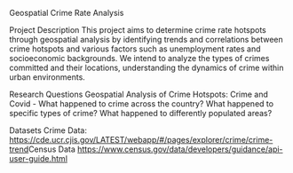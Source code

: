 Geospatial Crime Rate Analysis

Project Description
This project aims to determine crime rate hotspots through geospatial analysis by identifying trends and correlations between crime hotspots and various factors such as unemployment rates and socioeconomic backgrounds. We intend to analyze the types of crimes committed and their locations, understanding the dynamics of crime within urban environments.

Research Questions
Geospatial Analysis of Crime Hotspots:
Crime and Covid -
What happened to crime across the country?​​
What happened to specific types of crime?​​
What happened to differently populated areas?

Datasets
Crime Data: ​
https://cde.ucr.cjis.gov/LATEST/webapp/#/pages/explorer/crime/crime-trend​
Census Data
https://www.census.gov/data/developers/guidance/api-user-guide.html
